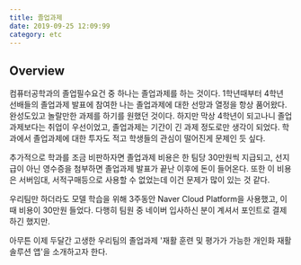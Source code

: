 ```yaml
---
title: 졸업과제
date: 2019-09-25 12:09:99
category: etc
---
```


## Overview

컴퓨터공학과의 졸업필수요건 중 하나는 졸업과제를 하는 것이다. 1학년때부터 4학년 선배들의 졸업과제 발표에 참여한 나는 졸업과제에 대한 선망과 열정을 항상 품어왔다. 완성도있고 놀랄만한 과제를 하기를 원했던 것이다. 하지만 막상 4학년이 되고나니 졸업과제보다는 취업이 우선이었고, 졸업과제는 기간이 긴 과제 정도로만 생각이 되었다. 학과에서 졸업과제에 대한 투자도 적고 학생들의 관심이 떨어진게 문제인 듯 싶다.

추가적으로 학과를 조금 비판하자면 졸업과제 비용은 한 팀당 30만원씩 지급되고, 선지급이 아닌 영수증을 첨부하면 졸업과제 발표가 끝난 이후에 돈이 들어온다. 또한 이 비용은 서버임대, 서적구매등으로 사용할 수 없었는데 이건 문제가 많이 있는 것 같다. 

우리팀만 하더라도 모델 학습을 위해 3주동안 Naver Cloud Platform을 사용했고, 이때 비용이 30만원 들었다. 다행히 팀원 중 네이버 입사하신 분이 계셔서 포인트로 결제하긴 했지만.

아무튼 이제 두달간 고생한 우리팀의 졸업과제 '재활 훈련 및 평가가 가능한 개인화 재활 솔루션 앱'을 소개하고자 한다.
